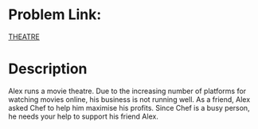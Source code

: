 # Problem Link:
[THEATRE](https://www.codechef.com/FEB20B/problems/THEATRE)

# Description
Alex runs a movie theatre. Due to the increasing number of platforms for watching movies online, his business is not running well. As a friend, Alex asked Chef to help him maximise his profits. Since Chef is a busy person, he needs your help to support his friend Alex.
